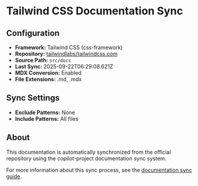 # Tailwind CSS Documentation Sync

## Configuration

- **Framework:** Tailwind CSS (css-framework)
- **Repository:** [tailwindlabs/tailwindcss.com](https://github.com/tailwindlabs/tailwindcss.com)
- **Source Path:** `src/docs`
- **Last Sync:** 2025-09-22T06:29:08.621Z
- **MDX Conversion:** Enabled
- **File Extensions:** .md, .mdx

## Sync Settings

- **Exclude Patterns:** None
- **Include Patterns:** All files

## About

This documentation is automatically synchronized from the official repository using the copilot-project documentation sync system.

For more information about this sync process, see the [documentation sync guide](../documentation-sync.md).
